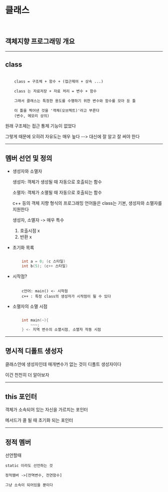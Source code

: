 # 클래스
</br>

## 객체지향 프로그래밍 개요

-----

## class

```

    class = 구조체 + 함수 + (접근제어 + 상속 ...)

    class 는 자료저장 + 자료 처리 = 변수 + 함수

    그래서 클래스는 특정한 용도를 수행하기 위한 변수와 함수를 모아 둔 틀

    이 틀을 찍어낸 것을 '객체(오브젝트)'라고 부른다
    (변수, 메모리 상의)

```

원래 구조체는 접근 통제 기능이 없었다

그렇게 때문에 오히려 자유도는 매우 높다 --> 대신에 잘 알고 잘 써야 한다

----

## 멤버 선언 및 정의

* 생성자와 소멸자

    생성자: 객체가 생성될 때 자동으로 호출되는 함수

    소멸자: 객체가 소멸될 때 자동으로 호출되는 함수

    c++ 등의 객체 지향 형식의 프로그래밍 언어들은 class는 기본, 생성자와 소멸자를 지원한다

    생성자, 소멸자 -> 매우 특수
    1. 호출시점 x
    2. 반환 x

* 초기화 목록

    ```c++

        int a = 0; (c 스타일)
        int b(5); (c++ 스타일)

    ```
* 시작점?

    ```

        c언어: main() <- 시작점
        c++ : 특정 class의 생성자가 시작점이 될 수 있다

    ```
* 소멸자의 소멸 시점

    ```c

        int main(~){
            ~~~;
        } <- 지역 변수의 소멸시점, 소멸자 작동 시점

    ```
----

## 명시적 디폴트 생성자

클래스안에 생성자인데 매개변수가 없는 것이 디폴트 생성자이다

이건 천천히 더 알아보자

-----

## this 포인터

객체가 소속되어 있는 자신을 가르치는 포인터

메서드가 콜 될 때 초기화 되는 포인터

----

## 정적 멤버

선언할때

    static 이라도 선언하는 것

    정적멤버 ->[전역변수, 전연함수]

    그냥 소속이 되어있을 뿐이다

